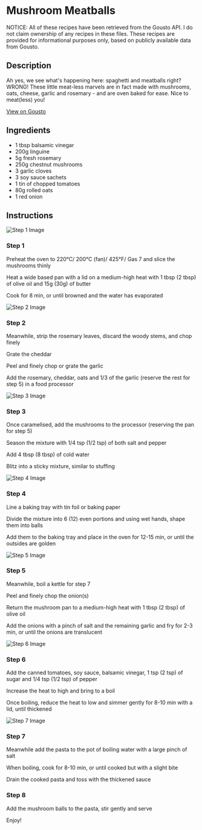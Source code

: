 # Mushroom Meatballs

NOTICE: All of these recipes have been retrieved from the Gousto API. I do not claim ownership of any recipes in these files. These recipes are provided for informational purposes only, based on publicly available data from Gousto.

## Description

Ah yes, we see what's happening here: spaghetti and meatballs right? WRONG! These little meat-less marvels are in fact made with mushrooms, oats, cheese, garlic and rosemary - and are oven baked for ease. Nice to meat(less) you!

[View on Gousto](https://www.gousto.co.uk/recipes/cookbook/mushroom-meatballs)

## Ingredients

- 1 tbsp balsamic vinegar
- 200g linguine
- 5g fresh rosemary 
- 250g chestnut mushrooms
- 3 garlic cloves
- 3 soy sauce sachets
- 1 tin of chopped tomatoes
- 80g rolled oats
- 1 red onion

## Instructions

![Step 1 Image](https://production-media.gousto.co.uk/cms/recipe-step-image/445.-step1-x200.jpg)

### Step 1

Preheat the oven to 220&deg;C/ 200&deg;C (fan)/ 425&deg;F/ Gas 7 and slice the mushrooms thinly


Heat a wide based pan with a lid on a medium-high heat with 1 tbsp <span class="text-danger">(2 tbsp)</span> of olive oil and 15g <span class="text-danger">(30g)</span> of butter


Cook for 8 min, or until browned and the water has evaporated

![Step 2 Image](https://production-media.gousto.co.uk/cms/recipe-step-image/445.-step2-x200.jpg)

### Step 2

Meanwhile, strip the rosemary leaves, discard the woody stems, and chop finely


Grate the cheddar&nbsp;


Peel and finely chop or grate the garlic


Add the rosemary, cheddar, oats and 1/3 of the garlic (reserve the rest for step 5) in a food processor

![Step 3 Image](https://production-media.gousto.co.uk/cms/recipe-step-image/445.-step3-x200.jpg)

### Step 3

Once caramelised, add the mushrooms to the processor (reserving the pan for step 5)


Season the mixture with 1/4 tsp <span class="text-danger">(1/2 tsp)</span> of both salt and pepper


Add 4 tbsp<span class="text-danger"> (8 tbsp)</span> of cold water


Blitz into a sticky mixture, similar to stuffing

![Step 4 Image](https://production-media.gousto.co.uk/cms/recipe-step-image/445.-step4-x200.jpg)

### Step 4

Line a baking tray with tin foil or baking paper


Divide the mixture into 6 <span class="text-danger">(12)</span> even portions and using wet hands, shape them into balls


Add them to the baking tray and place in the oven for 12-15 min, or until the outsides are golden&nbsp;

![Step 5 Image](https://production-media.gousto.co.uk/cms/recipe-step-image/445.-step5-x200.jpg)

### Step 5

Meanwhile, boil a kettle for step 7


Peel and finely chop the onion<span class="text-danger">(s)</span>


Return the mushroom pan to a medium-high heat with 1 tbsp <span class="text-danger">(2 tbsp)</span> of olive oil


Add the onions with a pinch of salt and the remaining garlic and fry for 2-3 min, or until the onions are translucent

![Step 6 Image](https://production-media.gousto.co.uk/cms/recipe-step-image/445.-step6-x200.jpg)

### Step 6

Add the canned tomatoes, soy sauce, balsamic vinegar, 1 tsp <span class="text-danger">(2 tsp)</span> of sugar and 1/4 tsp <span class="text-danger">(1/2 tsp)</span> of pepper


Increase the heat to high and bring to a boil


Once boiling, reduce the heat to low and simmer gently for 8-10 min with a lid, until thickened

![Step 7 Image](https://production-media.gousto.co.uk/cms/recipe-step-image/445.-step7-x200.jpg)

### Step 7

Meanwhile add the pasta to the pot of boiling water with a large pinch of salt


When boiling, cook for 8-10 min, or until cooked but with a slight bite


Drain the cooked pasta and toss with the thickened sauce

### Step 8

Add the mushroom balls to the pasta, stir gently and serve


Enjoy!

